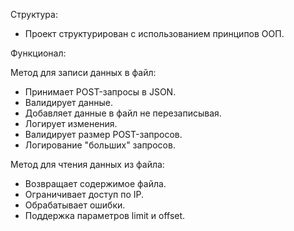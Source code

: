 Структура:
- Проект структурирован с использованием принципов ООП.


Функционал:

Метод для записи данных в файл:
- Принимает POST-запросы в JSON.
- Валидирует данные.
- Добавляет данные в файл не перезаписывая.
- Логирует изменения.
- Валидирует размер POST-запросов.
- Логирование "больших" запросов.

Метод для чтения данных из файла:
- Возвращает содержимое файла.
- Ограничивает доступ по IP.
- Обрабатывает ошибки.
- Поддержка параметров limit и offset.
